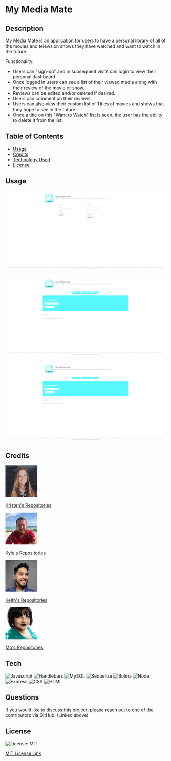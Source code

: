# My Media Mate

## Description

My Media Mate is an application for users to have a personal library of all of the movies and television shows they have watched and want to watch in the future.

Functionality:

- Users can "sign-up" and in subsequent visits can login to view their personal dashboard.
- Once logged in users can see a list of their viewed media along with their review of the movie or show.
- Reviews can be edited and/or deleted if desired.
- Users can comment on their reviews.
- Users can also view their custom list of Titles of movies and shows that they hope to see in the future.
- Once a title on this "Want to Watch" list is seen, the user has the ability to delete it from the list.

## Table of Contents

- [Usage](#usage)
- [Credits](#credits)
- [Technology Used](#tech)
- [License](#license)

## Usage

![user signup](./Public/assets/images/m3usersignup.gif)

![create review](./Public/assets/images/m3createreview.gif)

![want to watch](./Public/assets/images/m3wanttowatch.gif)

## Credits

![Alt text](./Public/assets/Kristen.jpeg?raw=true "Kristen Picard")

[Kristen's Repositories](https://github.com/kristenpicard)

![Alt text](./Public/assets/Kyle.png?raw=true "Kyle Euman")

[Kyle's Repositories](https://github.com/KyleEuman)

![Alt text](./Public/assets/Keith.jpeg?raw=true "Keith Tatad")

[Keith's Repositories](https://github.com/ktatad)

![Alt text](./Public/assets/Mo.png?raw=true "Mo Ager")

[Mo's Repositories](https://github.com/moagermo)

## Tech

![Javascript](https://img.shields.io/badge/JavaScript-69.1%25-lightblue)
![Handlebars](https://img.shields.io/badge/Handlebars-30.8%25-lightblue)
![MySQL](https://img.shields.io/badge/MySQL-lightblue)
![Sequelize](https://img.shields.io/badge/Sequelize-lightblue)
![Bulma](https://img.shields.io/badge/Bulma-lightblue)
![Node](https://img.shields.io/badge/Node-lightblue)
![Express](https://img.shields.io/badge/Express-lightblue)
![CSS](https://img.shields.io/badge/CSS-lightblue)
![HTML](https://img.shields.io/badge/HTML-lightblue)

## Questions

If you would like to discuss this project, please reach out to one of the contributors via GitHub. (Linked above)

## License

![License: MIT](https://img.shields.io/badge/License-MIT-yellow.svg)

[MIT License Link](https://spdx.org/licenses/MIT.html)
